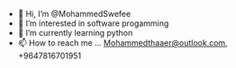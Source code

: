 - 👋 Hi, I’m @MohammedSwefee
- 👀 I’m interested in software progamming 
- 🌱 I’m currently learning python 
- 📫 How to reach me ... Mohammedthaaer@outlook.com, +9647816701951

<!---
MohammedSwefee/MohammedSwefee is a ✨ special ✨ repository because its `README.md` (this file) appears on your GitHub profile.
You can click the Preview link to take a look at your changes.
--->
